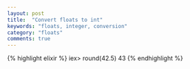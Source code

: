 ```yaml
---
layout: post
title:  "Convert floats to int"
keywords: "floats, integer, conversion"
category: "floats"
comments: true
---
```


{% highlight elixir %}
iex> round(42.5)
43
{% endhighlight %}